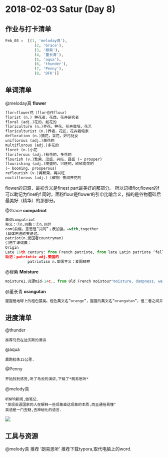 # 2018-02-03 Satur (Day 8)


## 作业与打卡清单

```python
Feb_03 =  [(1, 'meloday真'),
			 (2, 'Grace'),
			 (3, '穆紫'),
			 (4, '董长青'),
			 (5, 'aqua'),
			 (6, 'thunder'),
			 (7, 'Penny'),
			 (8, 'DFK')]	
```

## 单词清单
@meloday真
**flower**
```python
flor=flower花（flor也作flour）
florist (n.) 种花者，花商，花卉研究者
floral (adj.)花的，如花的
floriculture (n.)养花，种花，花卉栽培，花艺
floriculturist (n.)养者，花匠，花卉栽培家
defloration (n.)摘花，采花，奸污处女
uniflorous (adj.)单花的
multiflorous (adj.)多花的
floret (n.)小花
floriferous (adj.)有花的，多花的
flourish (v.)繁荣，茂盛，兴旺，昌盛 (= prosper)
flourishing (adj.)茂盛的，兴旺的，欣欣向荣的
(= booming, prosperous) 
reflourish (v.)再繁荣，再兴旺
noctiflorous (adj.)（植物）夜间开花的
```

flower的词源，最初含义是finest part最美好的那部分。 所以词根flor,flower的f可以助记为fine的f
同时，面粉flour是flower的引申比喻含义，指的是谷物磨碎后最美好（精华）的那部分。


@Grace
**compatriot**
```python
单词compatriot
释义：①n.同胞；②n.同伴
com(前缀，意思是“共同”；表加强。=with,together
)具体用法昨天说过。
patriot(n.爱国者countryman)
引用牛津词典：
Origin
Late 16th century: from French patriote, from late Latin patriota ‘fellow countryman’, from Greek patriōtēs, from patrios ‘of one's fathers’, from patris ‘fatherland’.
助记：patriotic adj.爱国的
          patriotism n.爱国主义；爱国精神
```

@穆紫
**Moisture**
```python
moisture1.词源mid-14c., from Old French moistour"moisture, dampness, wetness" (13c., Modern French moiteur), from moiste (seemoist).2. 助记，moiste3.定义，水分;湿气;潮湿;降雨量 wetnes caused by water
```

@董长青
**orangutan**
```python
猩猩是地球上的橙色猿类。橙色英文名“orange”，猩猩的英文名“orangutan”，但二者之间并没有什么联系，而是一种巧合。“orangutan”这个名字来源于玛雅语的“orang”和“utan”前者意为“人”，后者意为“森林”。国际自然与自然资源保护联合会将猩猩列为一种濒危物种，当前的数量只有1万年前的14%。人类活动和栖息地减少是猩猩面临的主要威胁，猎捕幼仔而后当成宠物出售的非法贸易进一步提高了它们的生存压力.
```

## 进度清单
@thunder
```
推荐马云在达沃斯的演讲
```

@aqua
```
晨跑拉练15公里.
```

@Penny
```
开始找到感觉,听了马云的演讲,下载了*朗易思听*
```

@melody真
```
听NPR新闻,做笔记.
"发现英语国家的人在解释一些现象直达现象的本质,而且通俗易懂"
英语是一门去魅,去神秘化的语言.
```
![](https://ws3.sinaimg.cn/large/006tNc79ly1fp3cgiptk5j30yi1pcwvc.jpg)

## 工具与资源
@melody真 推荐 ‘朗易思听’
推荐下载typora,取代电脑上的word.

